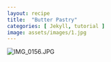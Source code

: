 ```yaml
---
layout: recipe
title:  "Butter Pastry"
categories: [ Jekyll, tutorial ]
image: assets/images/1.jpg
---
```

![IMG_0156.JPG]({{site.baseurl}}/image/IMG_0156.JPG)
